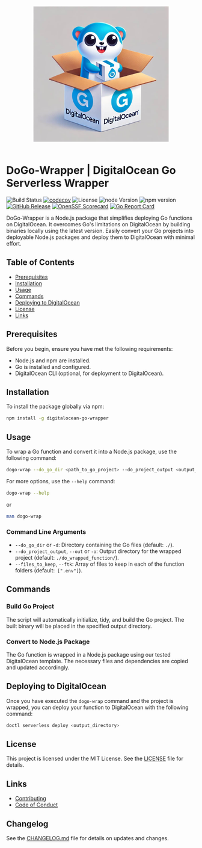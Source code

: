 <div align="center">
<br/>
<br/>
<img src="assets/dogo-logo.jpg" alt="Logo" width="360" />
<br/>
<br/>
</div>

# DoGo-Wrapper | DigitalOcean Go Serverless Wrapper

![Build Status](https://github.com/DarkRockMountain/digitalocean-go-wrapper/actions/workflows/ci.yml/badge.svg)
[![codecov](https://codecov.io/gh/DarkRockMountain/digitalocean-go-wrapper/graph/badge.svg?token=4S8BIA29OB)](https://codecov.io/gh/DarkRockMountain/digitalocean-go-wrapper)
![License](https://img.shields.io/github/license/DarkRockMountain/digitalocean-go-wrapper)
![node Version](https://img.shields.io/node/v/digitalocean-go-wrapper?kill_cache=1)
![npm version](https://img.shields.io/npm/v/digitalocean-go-wrapper?kill_cache=1)
[![GitHub Release](https://img.shields.io/github/v/release/darkrockmountain/digitalocean-go-wrapper)](https://github.com/darkrockmountain/digitalocean-go-wrapper/releases)
[![OpenSSF Scorecard](https://api.scorecard.dev/projects/github.com/DarkRockMountain/digitalocean-go-wrapper/badge)](https://scorecard.dev/viewer/?uri=github.com/DarkRockMountain/digitalocean-go-wrapper)
[![Go Report Card](https://goreportcard.com/badge/github.com/darkrockmountain/digitalocean-go-wrapper?branch=master&kill_cache=1)](https://goreportcard.com/report/github.com/darkrockmountain/digitalocean-go-wrapper)
<!-- ![Dependencies](https://img.shields.io/librariesio/github/DarkRockMountain/digitalocean-go-wrapper) -->
<!-- ![Repo Size](https://img.shields.io/github/repo-size/DarkRockMountain/digitalocean-go-wrapper) -->
<!-- ![npm downloads](https://img.shields.io/npm/dm/digitalocean-go-wrapper) -->


DoGo-Wrapper is a Node.js package that simplifies deploying Go functions on DigitalOcean. It overcomes Go's limitations on DigitalOcean by building binaries locally using the latest version. Easily convert your Go projects into deployable Node.js packages and deploy them to DigitalOcean with minimal effort.

## Table of Contents

- [Prerequisites](#prerequisites)
- [Installation](#installation)
- [Usage](#usage)
- [Commands](#commands)
- [Deploying to DigitalOcean](#deploying-to-digitalocean)
- [License](#license)
- [Links](#links)

## Prerequisites

Before you begin, ensure you have met the following requirements:

- Node.js and npm are installed.
- Go is installed and configured.
- DigitalOcean CLI (optional, for deployment to DigitalOcean).

## Installation

To install the package globally via npm:

```bash
npm install -g digitalocean-go-wrapper
```

## Usage

To wrap a Go function and convert it into a Node.js package, use the following command:

```bash
dogo-wrap --do_go_dir <path_to_go_project> --do_project_output <output_directory> --files_to_keep '["file1.txt", "directory1/", "directory2/file_inside.txt"]'
```

For more options, use the `--help` command:
```bash
dogo-wrap --help
```
or
```bash
man dogo-wrap
```

### Command Line Arguments

- `--do_go_dir` or `-d`: Directory containing the Go files (default: `./`).
- `--do_project_output`, `--out` or `-o`: Output directory for the wrapped project (default: `./do_wrapped_function/`).
- `--files_to_keep`, `--ftk`: Array of files to keep in each of the function folders (default:` [".env"]`).

## Commands

### Build Go Project

The script will automatically initialize, tidy, and build the Go project. The built binary will be placed in the specified output directory.

### Convert to Node.js Package

The Go function is wrapped in a Node.js package using our tested DigitalOcean template. The necessary files and dependencies are copied and updated accordingly.

## Deploying to DigitalOcean

Once you have executed the `dogo-wrap` command and the project is wrapped, you can deploy your function to DigitalOcean with the following command:

```bash
doctl serverless deploy <output_directory>
```
## License

This project is licensed under the MIT License. See the [LICENSE](LICENSE) file for details.

## Links
- [Contributing](CONTRIBUTING.md)
- [Code of Conduct](CODE_OF_CONDUCT.md)

## Changelog

See the [CHANGELOG.md](CHANGELOG.md) file for details on updates and changes.

